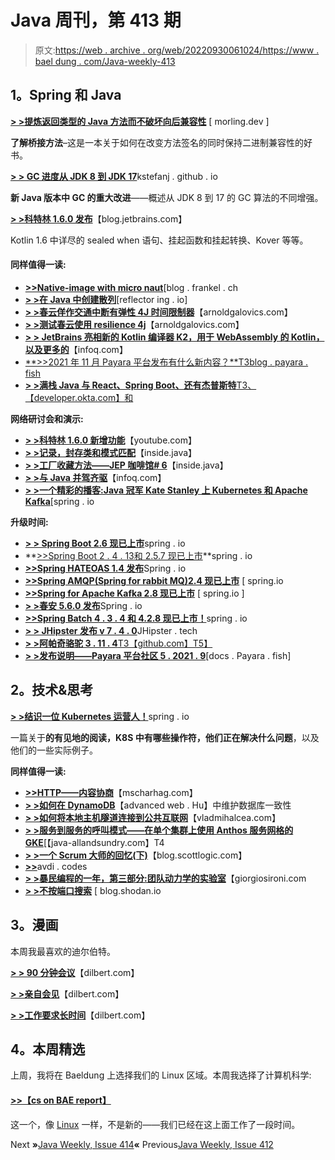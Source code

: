 # Java 周刊，第 413 期

> 原文:[https://web . archive . org/web/20220930061024/https://www . bael dung . com/Java-weekly-413](https://web.archive.org/web/20220930061024/https://www.baeldung.com/java-weekly-413)

## **1。Spring 和 Java**

[**> >提炼返回类型的 Java 方法而不破坏向后兼容性**](https://web.archive.org/web/20221208143832/https://www.morling.dev/blog/refining-return-type-java-methods-without-breaking-backwards-compatibility/) [ morling.dev ]

**了解桥接方法**–这是一本关于如何在改变方法签名的同时保持二进制兼容性的好书。

[**> > GC 进度从 JDK 8 到 JDK 17**](https://web.archive.org/web/20221208143832/https://kstefanj.github.io/2021/11/24/gc-progress-8-17.html)kstefanj . github . io

**新 Java 版本中 GC 的重大改进**——概述从 JDK 8 到 17 的 GC 算法的不同增强。

[**> >科特林 1.6.0 发布**](https://web.archive.org/web/20221208143832/https://blog.jetbrains.com/kotlin/2021/11/kotlin-1-6-0-is-released/)【blog.jetbrains.com】

Kotlin 1.6 中详尽的 sealed when 语句、挂起函数和挂起转换、Kover 等等。

#### **同样值得一读:**

*   [**>>Native-image with micro naut**](https://web.archive.org/web/20221208143832/https://blog.frankel.ch/native/micronaut/)[blog . frankel . ch
*   [**> >在 Java 中创建散列**](https://web.archive.org/web/20221208143832/https://reflectoring.io/creating-hashes-in-java/)[reflector ing . io]
*   [**> >春云佯作交通中断有弹性 4J 时间限制器**](https://web.archive.org/web/20221208143832/https://arnoldgalovics.com/spring-cloud-feign-traffic-cut-off-with-resilience4j-timelimiter/)【arnoldgalovics.com】
*   [**> >测试春云使用 resilience 4j**](https://web.archive.org/web/20221208143832/https://arnoldgalovics.com/testing-spring-cloud-feign-client-resiliency-using-resilience4j/)【arnoldgalovics.com】
*   [**> > JetBrains 亮相新的 Kotlin 编译器 K2，用于 WebAssembly 的 Kotlin，以及更多的**](https://web.archive.org/web/20221208143832/https://www.infoq.com/news/2021/11/jetbrains-k2-compiler-kotlin/)【infoq.com】
*   [**>>2021 年 11 月 Payara 平台发布有什么新内容？**T3blog . payara . fish](https://web.archive.org/web/20221208143832/https://blog.payara.fish/whats-new-november-2021-payara-platform-release)
*   [**> >满栈 Java 与 React、Spring Boot、还有杰普斯特**T3、【developer.okta.com】和](https://web.archive.org/web/20221208143832/https://developer.okta.com/blog/2021/11/22/full-stack-java)

**网络研讨会和演示:**

*   [**> >科特林 1.6.0 新增功能**](https://web.archive.org/web/20221208143832/https://www.youtube.com/watch?v=6jrmcfYdfvI)【youtube.com】
*   [**> >记录，封存类和模式匹配**](https://web.archive.org/web/20221208143832/https://inside.java/2021/11/19/video-amber-manchester/)【inside.java】
*   [**> >工厂收藏方法——JEP 咖啡馆# 6**](https://web.archive.org/web/20221208143832/https://inside.java/2021/11/18/jepcafe6/)【inside.java】
*   [**> >与 Java 并驾齐驱**](https://web.archive.org/web/20221208143832/https://www.infoq.com/presentations/java-update-versions/)【infoq.com】
*   [**> >一个精彩的播客:Java 冠军 Kate Stanley 上 Kubernetes 和 Apache Kafka**](https://web.archive.org/web/20221208143832/https://spring.io/blog/2021/11/18/a-bootiful-podcast-fellow-java-champion-kate-stanley-on-kubernetes-and-apache-kafka)[spring . io

**升级时间:**

*   [**> > Spring Boot 2.6 现已上市**](https://web.archive.org/web/20221208143832/https://spring.io/blog/2021/11/19/spring-boot-2-6-is-now-available)spring . io
*   **[>>Spring Boot 2 . 4 . 13](https://web.archive.org/web/20221208143832/https://spring.io/blog/2021/11/18/spring-boot-2-4-13-available-now)[和 2.5.7 现已上市](https://web.archive.org/web/20221208143832/https://spring.io/blog/2021/11/18/spring-boot-2-5-7-is-now-available)**spring . io
*   [**>>Spring HATEOAS 1.4 发布**](https://web.archive.org/web/20221208143832/https://spring.io/blog/2021/11/22/spring-hateoas-1-4-released)Spring . io
*   [**>>Spring AMQP(Spring for rabbit MQ)2.4 现已上市**](https://web.archive.org/web/20221208143832/https://spring.io/blog/2021/11/18/spring-amqp-spring-for-rabbitmq-2-4-is-now-available) [ spring.io
*   [**>>Spring for Apache Kafka 2.8 现已上市**](https://web.archive.org/web/20221208143832/https://spring.io/blog/2021/11/18/spring-for-apache-kafka-2-8-is-now-available) [ spring.io ]
*   [**> >春安 5.6.0 发布**](https://web.archive.org/web/20221208143832/https://spring.io/blog/2021/11/16/spring-security-5-6-0-released)Spring . io
*   [**>>Spring Batch 4 . 3 . 4 和 4.2.8 现已上市！**](https://web.archive.org/web/20221208143832/https://spring.io/blog/2021/11/17/spring-batch-4-3-4-and-4-2-8-available-now)spring . io
*   [**> > JHipster 发布 v 7 . 4 . 0**](https://web.archive.org/web/20221208143832/https://www.jhipster.tech/2021/11/19/jhipster-release-7.4.0.html)JHipster . tech
*   [**> >阿帕奇骆驼 3 . 11 . 4**T3【github.com】T5】](https://web.archive.org/web/20221208143832/https://github.com/apache/camel/releases/tag/camel-3.11.4)
*   [**> >发布说明——Payara 平台社区 5 . 2021 . 9**](https://web.archive.org/web/20221208143832/https://docs.payara.fish/community/docs/release-notes/release-notes-2021-9.html)[docs . Payara . fish]

## **2。技术&思考**

[**> >结识一位 Kubernetes 运营人！**](https://web.archive.org/web/20221208143832/https://spring.io/blog/2021/11/19/get-to-know-a-kubernetes-operator)spring . io

一篇关于**的有见地的阅读，K8S 中有哪些操作符，他们正在解决什么问题**，以及他们的一些实际例子。

**同样值得一读:**

*   [**>>HTTP——内容协商**](https://web.archive.org/web/20221208143832/https://www.mscharhag.com/api-design/http-rest-content-negotiation)【mscharhag.com】
*   [**> >如何在 DynamoDB**](https://web.archive.org/web/20221208143832/https://advancedweb.hu/how-to-maintain-database-consistency-in-dynamodb/)【advanced web . Hu】中维护数据库一致性
*   [**> >如何将本地主机隧道连接到公共互联网**](https://web.archive.org/web/20221208143832/https://vladmihalcea.com/tunnel-localhost-public-internet/)【vladmihalcea.com】
*   [**> >服务到服务的呼叫模式——在单个集群上使用 Anthos 服务网格的 GKE**](https://web.archive.org/web/20221208143832/http://www.java-allandsundry.com/2021/11/service-to-service-call-patterns-gke.html)[【java-allandsundry.com】T4
*   [**> >一个 Scrum 大师的回忆(下)**](https://web.archive.org/web/20221208143832/https://blog.scottlogic.com/2021/11/17/reminiscence-of-a-scrum-master-part-ii.html)【blog.scottlogic.com】
*   [**>>**](https://web.archive.org/web/20221208143832/https://avdi.codes/the-pond-scum/)avdi . codes
*   [**> >暴民编程的一年，第三部分:团队动力学的实验室**](https://web.archive.org/web/20221208143832/https://www.giorgiosironi.com/2021/11/a-year-of-mob-programming-part-3.html)【giorgiosironi.com
*   [**> >不按端口搜索**](https://web.archive.org/web/20221208143832/https://blog.shodan.io/dont-search-by-port/) [ blog.shodan.io

## **3。漫画**

本周我最喜欢的迪尔伯特。

[**> > 90 分钟会议**](https://web.archive.org/web/20221208143832/https://dilbert.com/strip/2021-11-24)【dilbert.com】

[**> >亲自会见**](https://web.archive.org/web/20221208143832/https://dilbert.com/strip/2021-11-22)【dilbert.com】

[**> >工作要求长时间**](https://web.archive.org/web/20221208143832/https://dilbert.com/strip/2021-11-20)【dilbert.com】

## **4。本周精选**

上周，我将在 Baeldung 上选择我们的 Linux 区域。本周我选择了计算机科学:

#### **[>>【cs on BAE report】](/web/20221208143832/https://www.baeldung.com/cs/)**

这一个，像 [Linux](/web/20221208143832/https://www.baeldung.com/linux/) 一样，不是新的——我们已经在这上面工作了一段时间。

Next **»**[Java Weekly, Issue 414](/web/20221208143832/https://www.baeldung.com/java-weekly-414)**«** Previous[Java Weekly, Issue 412](/web/20221208143832/https://www.baeldung.com/java-weekly-412)